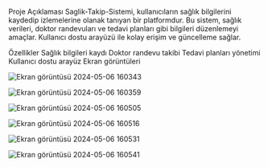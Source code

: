 Proje Açıklaması
Saglik-Takip-Sistemi, kullanıcıların sağlık bilgilerini kaydedip izlemelerine olanak tanıyan bir platformdur. Bu sistem, sağlık verileri, doktor randevuları ve tedavi planları gibi bilgileri düzenlemeyi amaçlar. Kullanıcı dostu arayüzü ile kolay erişim ve güncelleme sağlar.

Özellikler
Sağlık bilgileri kaydı
Doktor randevu takibi
Tedavi planları yönetimi
Kullanıcı dostu arayüz
Ekran görüntüleri


![Ekran görüntüsü 2024-05-06 160343](https://github.com/muratgull07/Saglik-Takip-Sistemi/assets/148050387/4441c0e4-40df-4b22-9735-43fa5e8adf4c)


![Ekran görüntüsü 2024-05-06 160359](https://github.com/muratgull07/Saglik-Takip-Sistemi/assets/148050387/62660507-dacf-4662-ad9f-80771f94a5b4)


![Ekran görüntüsü 2024-05-06 160505](https://github.com/muratgull07/Saglik-Takip-Sistemi/assets/148050387/0b4643b6-48bc-4746-ae4c-1149df0b9a88)


![Ekran görüntüsü 2024-05-06 160516](https://github.com/muratgull07/Saglik-Takip-Sistemi/assets/148050387/3c9f955e-be3e-4ac5-814f-c597d0aeff3f)


![Ekran görüntüsü 2024-05-06 160531](https://github.com/muratgull07/Saglik-Takip-Sistemi/assets/148050387/c9334f54-439d-48cd-88c1-2f573d8f8fdd)


![Ekran görüntüsü 2024-05-06 160541](https://github.com/muratgull07/Saglik-Takip-Sistemi/assets/148050387/367c7e09-acbe-4c75-a5bc-f92637919679)
